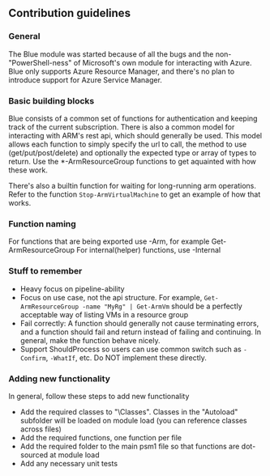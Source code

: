 ## Contribution guidelines

### General
The Blue module was started because of all the bugs and the non-"PowerShell-ness" of Microsoft's own module for interacting with Azure.
Blue only supports Azure Resource Manager, and there's no plan to introduce support for Azure Service Manager.

### Basic building blocks
Blue consists of a common set of functions for authentication and keeping track of the current subscription.
There is also a common model for interacting with ARM's rest api, which should generally be used. This model allows each function to
simply specify the url to call, the method to use (get/put/post/delete) and optionally the expected type or array of types to return.
Use the *-ArmResourceGroup functions to get aquainted with how these work.

There's also a builtin function for waiting for long-running arm operations. Refer to the function `Stop-ArmVirtualMachine` to get an example of how that works.

### Function naming
For functions that are being exported use <Verb>-Arm<Name>, for example Get-ArmResourceGroup
For internal(helper) functions, use <Verb>-Internal<Name> 

### Stuff to remember
* Heavy focus on pipeline-ability
* Focus on use case, not the api structure. For example, `Get-ArmResourceGroup -name "MyRg" | Get-ArmVm` should be a perfectly
acceptable way of listing VMs in a resource group
* Fail correctly: A function should generally not cause terminating errors, 
and a function should fail and return instead of failing and continuing. In general, make the function behave nicely.
* Support ShouldProcess so users can use common switch such as `-Confirm`, `-WhatIf`, etc. Do NOT implement these directly.

### Adding new functionality
In general, follow these steps to add new functionality
* Add the required classes to "\Classes". Classes in the "Autoload" subfolder will be loaded on module load (you can reference classes across files)
* Add the required functions, one function per file
* Add the required folder to the main psm1 file so that functions are dot-sourced at module load
* Add any necessary unit tests




